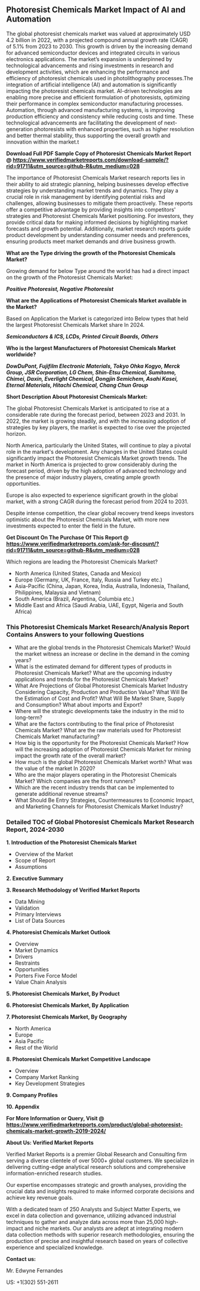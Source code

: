 <h2>Photoresist Chemicals Market Impact of AI and Automation</h2>The global photoresist chemicals market was valued at approximately USD 4.2 billion in 2022, with a projected compound annual growth rate (CAGR) of 5.1% from 2023 to 2030. This growth is driven by the increasing demand for advanced semiconductor devices and integrated circuits in various electronics applications. The market’s expansion is underpinned by technological advancements and rising investments in research and development activities, which are enhancing the performance and efficiency of photoresist chemicals used in photolithography processes.The integration of artificial intelligence (AI) and automation is significantly impacting the photoresist chemicals market. AI-driven technologies are enabling more precise and efficient formulation of photoresists, optimizing their performance in complex semiconductor manufacturing processes. Automation, through advanced manufacturing systems, is improving production efficiency and consistency while reducing costs and time. These technological advancements are facilitating the development of next-generation photoresists with enhanced properties, such as higher resolution and better thermal stability, thus supporting the overall growth and innovation within the market.t</p><p id="" class=""><strong>Download Full PDF Sample Copy of Photoresist Chemicals Market Report @ <a href="https://www.verifiedmarketreports.com/download-sample/?rid=91711&utm_source=github-R&utm_medium=028" target="_blank">https://www.verifiedmarketreports.com/download-sample/?rid=91711&utm_source=github-R&utm_medium=028</a></strong></p><p>The importance of&nbsp;Photoresist Chemicals Market research reports lies in their ability to aid strategic planning, helping businesses develop effective strategies by understanding market trends and dynamics. They play a crucial role in risk management by identifying potential risks and challenges, allowing businesses to mitigate them proactively. These reports offer a competitive advantage by providing insights into competitors' strategies and Photoresist Chemicals Market positioning. For investors, they provide critical data for making informed decisions by highlighting market forecasts and growth potential. Additionally, market research reports guide product development by understanding consumer needs and preferences, ensuring products meet market demands and drive business growth.</p><p><strong>What are the&nbsp;Type driving the growth of the Photoresist Chemicals Market?</strong></p><p id="" class="">Growing demand for below Type around the world has had a direct impact on the growth of the Photoresist Chemicals Market:</p><em><strong>Positive Photoresist, Negative Photoresist</strong></em></p><strong>What are the&nbsp;Applications&nbsp;of Photoresist Chemicals Market available in the Market?</strong></p><p id="" class="">Based on Application the Market is categorized into Below types that held the largest Photoresist Chemicals Market share In 2024.</p><em><strong>Semiconductors & ICS, LCDs, Printed Circuit Boards, Others</strong></em></p><strong>Who is the largest Manufacturers of Photoresist Chemicals Market worldwide?</strong></p><p><em><strong>DowDuPont, Fujifilm Electronic Materials, Tokyo Ohka Kogyo, Merck Group, JSR Corporation, LG Chem, Shin-Etsu Chemical, Sumitomo, Chimei, Daxin, Everlight Chemical, Dongjin Semichem, Asahi Kasei, Eternal Materials, Hitachi Chemical, Chang Chun Group</strong></em></p><p id="" class=""><strong>Short Description About Photoresist Chemicals Market:</strong></p><p>The global Photoresist Chemicals Market is anticipated to rise at a considerable rate during the forecast period, between 2023 and 2031. In 2022, the market is growing steadily, and with the increasing adoption of strategies by key players, the market is expected to rise over the projected horizon.</p><p>North America, particularly the United States, will continue to play a pivotal role in the market's development. Any changes in the United States could significantly impact the Photoresist Chemicals Market growth trends. The market in North America is projected to grow considerably during the forecast period, driven by the high adoption of advanced technology and the presence of major industry players, creating ample growth opportunities.</p><p>Europe is also expected to experience significant growth in the global market, with a strong CAGR during the forecast period from 2024 to 2031.</p><p>Despite intense competition, the clear global recovery trend keeps investors optimistic about the Photoresist Chemicals Market, with more new investments expected to enter the field in the future.</p><p id="" class=""><strong>Get Discount On The Purchase Of This Report @ <a href="https://www.verifiedmarketreports.com/ask-for-discount/?rid=91711&utm_source=github-R&utm_medium=028" target="_blank">https://www.verifiedmarketreports.com/ask-for-discount/?rid=91711&utm_source=github-R&utm_medium=028</a></strong></p>Which regions are leading the Photoresist Chemicals Market?</p><ul><li>North America (United States, Canada and Mexico)</li><li>Europe (Germany, UK, France, Italy, Russia and Turkey etc.)</li><li>Asia-Pacific (China, Japan, Korea, India, Australia, Indonesia, Thailand, Philippines, Malaysia and Vietnam)</li><li>South America (Brazil, Argentina, Columbia etc.)</li><li>Middle East and Africa (Saudi Arabia, UAE, Egypt, Nigeria and South Africa)</li></ul><h3 id="" class="">This Photoresist Chemicals Market Research/Analysis Report Contains Answers to your following Questions</h3><ul><li>What are the global trends in the Photoresist Chemicals Market? Would the market witness an increase or decline in the demand in the coming years?</li><li>What is the estimated demand for different types of products in Photoresist Chemicals Market? What are the upcoming industry applications and trends for the Photoresist Chemicals Market?</li><li>What Are Projections of Global Photoresist Chemicals Market Industry Considering Capacity, Production and Production Value? What Will Be the Estimation of Cost and Profit? What Will Be Market Share, Supply and Consumption? What about imports and Export?</li><li>Where will the strategic developments take the industry in the mid to long-term?</li><li>What are the factors contributing to the final price of Photoresist Chemicals Market? What are the raw materials used for Photoresist Chemicals Market manufacturing?</li><li>How big is the opportunity for the Photoresist Chemicals Market? How will the increasing adoption of Photoresist Chemicals Market for mining impact the growth rate of the overall market?</li><li>How much is the global Photoresist Chemicals Market worth? What was the value of the market In 2020?</li><li>Who are the major players operating in the Photoresist Chemicals Market? Which companies are the front runners?</li><li>Which are the recent industry trends that can be implemented to generate additional revenue streams?</li><li>What Should Be Entry Strategies, Countermeasures to Economic Impact, and Marketing Channels for Photoresist Chemicals Market Industry?</li></ul><h3 id="" class="">Detailed TOC of Global Photoresist Chemicals Market Research Report, 2024-2030</h3><p id="" class=""><strong>1. Introduction of the Photoresist Chemicals Market</strong></p><ul><li>Overview of the Market</li><li>Scope of Report</li><li>Assumptions</li></ul><p id="" class=""><strong>2. Executive Summary</strong></p><p id="" class=""><strong>3. Research Methodology of Verified Market Reports</strong></p><ul><li>Data Mining</li><li>Validation</li><li>Primary Interviews</li><li>List of Data Sources</li></ul><p id="" class=""><strong>4. Photoresist Chemicals Market Outlook</strong></p><ul><li>Overview</li><li>Market Dynamics</li><li>Drivers</li><li>Restraints</li><li>Opportunities</li><li>Porters Five Force Model</li><li>Value Chain Analysis</li></ul><p id="" class=""><strong>5. Photoresist Chemicals Market, By Product</strong></p><p id="" class=""><strong>6. Photoresist Chemicals Market, By Application</strong></p><p id="" class=""><strong>7. Photoresist Chemicals Market, By Geography</strong></p><ul><li>North America</li><li>Europe</li><li>Asia Pacific</li><li>Rest of the World</li></ul><p id="" class=""><strong>8. Photoresist Chemicals Market Competitive Landscape</strong></p><ul><li>Overview</li><li>Company Market Ranking</li><li>Key Development Strategies</li></ul><p id="" class=""><strong>9. Company Profiles</strong></p><p id="" class=""><strong>10. Appendix</strong></p><p id="" class=""><strong>For More Information or Query, Visit @ <a href="https://www.verifiedmarketreports.com/product/global-photoresist-chemicals-market-growth-2019-2024/" target="_blank">https://www.verifiedmarketreports.com/product/global-photoresist-chemicals-market-growth-2019-2024/</a></strong></p><p id="" class=""><strong>About Us: Verified Market Reports</strong></p><p id="" class="">Verified Market Reports is a premier Global Research and Consulting firm serving a diverse clientele of over 5000+ global customers. We specialize in delivering cutting-edge analytical research solutions and comprehensive information-enriched research studies.</p><p id="" class="">Our expertise encompasses strategic and growth analyses, providing the crucial data and insights required to make informed corporate decisions and achieve key revenue goals.</p><p id="" class="">With a dedicated team of 250 Analysts and Subject Matter Experts, we excel in data collection and governance, utilizing advanced industrial techniques to gather and analyze data across more than 25,000 high-impact and niche markets. Our analysts are adept at integrating modern data collection methods with superior research methodologies, ensuring the production of precise and insightful research based on years of collective experience and specialized knowledge.</p><p id="" class=""><strong>Contact us:</strong></p><p id="" class="">Mr. Edwyne Fernandes</p><p id="" class="">US: +1(302) 551-2611</p>